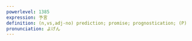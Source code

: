 ```yaml
---
powerlevel: 1385
expression: 予言
definition: (n,vs,adj-no) prediction; promise; prognostication; (P)
pronunciation: よげん
---
```

